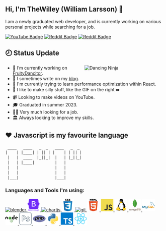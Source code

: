 ## Hi, I'm TheWilley (William Larsson) 👋
I am a newly graduated web developer, and is currently working on various personal projects while searching for a job. 

[![YouTube Badge](https://img.shields.io/badge/-@TheWilley%20Music-c4302b?style=flat-square&labelColor=c4302b&logo=youtube&logoColor=white&link=https://www.youtube.com/channel/UCH0QD9v3h2fwL0-Bc2hM9iQ)](https://www.youtube.com/channel/UCH0QD9v3h2fwL0-Bc2hM9iQ)
[![Reddit Badge](https://img.shields.io/badge/-@TheWilley-FF4500?style=flat-square&labelColor=FF4500&logo=reddit&logoColor=white&link=https://www.reddit.com/user/thewilley/)](https://www.reddit.com/user/thewilley/)
[![Reddit Badge](https://img.shields.io/badge/-@TheWilley-orange?style=flat-square&labelColor=orange&logo=next.js&logoColor=white&link=https://thewilley.vercel.app/)](https://thewilley.vercel.app/)

## 🕗 Status Update
<div>
  <img align='right' src='https://media3.giphy.com/media/v1.Y2lkPTc5MGI3NjExNTFqanppMDExaG12N283bTNydHdmdHF6YnNxazE1Z2o1dGluc3kybSZlcD12MV9pbnRlcm5hbF9naWZfYnlfaWQmY3Q9Zw/zyJrExmU40Xbsjmq10/giphy.gif' width='50%' height='auto' alt='Dancing Ninja' style="float: right; margin-left: 20px;">
  <ul>
    <li>🔭 I’m currently working on <a href="https://github.com/TheWilley/FruityDancitor">FruityDancitor</a>.</li>
    <li>📝 I sometimes write on my <a href="https://thewilley.vercel.app/blog">blog</a>.</li>
    <li>🚄 I'm currently trying to learn performance optimization within React.</li>
    <li>🤡 I like to make silly stuff, like the GIF on the right ➡️</li>
    <li>📹 Looking to make videos on YouTube.</li>
    <li>🎓 Graduated in summer 2023.</li>
    <li>👨‍💼 Very much looking for a job.</li>
    <li>🏛️ Always looking to improve my skills.</li>
  </ul>
</div>

## ❤️ Javascript is my favourite language
```
 ____   ____   _  _   ____   _  _  
|    | |____| | || | |    | | || | 
 |   |  ____  |_||_|  |   | |_||_| 
 |   | |____|         |   |        
 |   |                |   |        
 |   |                |   |        
 |___|                |___|        
```

<h3 align="left">Languages and Tools I'm using:</h3>
<p align="left"> <a href="https://www.blender.org/" target="_blank" rel="noreferrer"> <img src="https://download.blender.org/branding/community/blender_community_badge_white.svg" alt="blender" width="40" height="40"/> </a> <a href="https://getbootstrap.com" target="_blank" rel="noreferrer"> <img src="https://raw.githubusercontent.com/devicons/devicon/master/icons/bootstrap/bootstrap-plain-wordmark.svg" alt="bootstrap" width="40" height="40"/> </a> <a href="https://www.chartjs.org" target="_blank" rel="noreferrer"> <img src="https://www.chartjs.org/media/logo-title.svg" alt="chartjs" width="40" height="40"/> </a> <a href="https://www.w3schools.com/css/" target="_blank" rel="noreferrer"> <img src="https://raw.githubusercontent.com/devicons/devicon/master/icons/css3/css3-original-wordmark.svg" alt="css3" width="40" height="40"/> </a> <a href="https://git-scm.com/" target="_blank" rel="noreferrer"> <img src="https://www.vectorlogo.zone/logos/git-scm/git-scm-icon.svg" alt="git" width="40" height="40"/> </a> <a href="https://www.w3.org/html/" target="_blank" rel="noreferrer"> <img src="https://raw.githubusercontent.com/devicons/devicon/master/icons/html5/html5-original-wordmark.svg" alt="html5" width="40" height="40"/> </a> <a href="https://developer.mozilla.org/en-US/docs/Web/JavaScript" target="_blank" rel="noreferrer"> <img src="https://raw.githubusercontent.com/devicons/devicon/master/icons/javascript/javascript-original.svg" alt="javascript" width="40" height="40"/> </a> <a href="https://www.linux.org/" target="_blank" rel="noreferrer"> <img src="https://raw.githubusercontent.com/devicons/devicon/master/icons/linux/linux-original.svg" alt="linux" width="40" height="40"/> </a> <a href="https://www.mongodb.com/" target="_blank" rel="noreferrer"> <img src="https://raw.githubusercontent.com/devicons/devicon/master/icons/mongodb/mongodb-original-wordmark.svg" alt="mongodb" width="40" height="40"/> </a> <a href="https://www.mysql.com/" target="_blank" rel="noreferrer"> <img src="https://raw.githubusercontent.com/devicons/devicon/master/icons/mysql/mysql-original-wordmark.svg" alt="mysql" width="40" height="40"/> </a> <a href="https://nodejs.org" target="_blank" rel="noreferrer"> <img src="https://raw.githubusercontent.com/devicons/devicon/master/icons/nodejs/nodejs-original-wordmark.svg" alt="nodejs" width="40" height="40"/> </a> <a href="https://www.photoshop.com/en" target="_blank" rel="noreferrer"> <img src="https://raw.githubusercontent.com/devicons/devicon/master/icons/photoshop/photoshop-line.svg" alt="photoshop" width="40" height="40"/> </a> <a href="https://www.php.net" target="_blank" rel="noreferrer"> <img src="https://raw.githubusercontent.com/devicons/devicon/master/icons/php/php-original.svg" alt="php" width="40" height="40"/> </a> <a href="https://www.python.org" target="_blank" rel="noreferrer"> <img src="https://raw.githubusercontent.com/devicons/devicon/master/icons/python/python-original.svg" alt="python" width="40" height="40"/> </a> <a href="https://www.typescriptlang.org/" target="_blank" rel="noreferrer"> <img src="https://raw.githubusercontent.com/devicons/devicon/master/icons/typescript/typescript-original.svg" alt="typescript" width="40" height="40"/> </a> </a> <a href="https://react.dev/" target="_blank" rel="noreferrer"> <img src="https://raw.githubusercontent.com/devicons/devicon/master/icons/react/react-original.svg" alt="typescript" width="40" height="40"/> </a</p>

